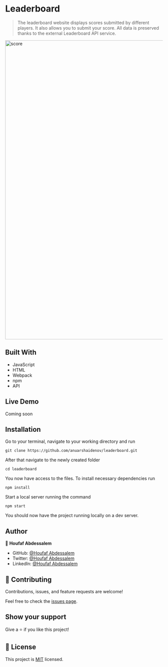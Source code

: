 # Leaderboard

> The leaderboard website displays scores submitted by different players. It also allows you to submit your score. All data is preserved thanks to the external Leaderboard API service.

<img width="954" alt="score" src="https://user-images.githubusercontent.com/89970442/147161745-a989da1d-1d50-48e1-97e9-6c3e73c76527.PNG">

## Built With

- JavaScript
- HTML
- Webpack
- npm
- API

## Live Demo

Coming soon

## Installation

Go to your terminal, navigate to your working directory and run

`git clone https://github.com/anuarshaidenov/leaderboard.git`

After that navigate to the newly created folder

`cd leaderboard`

You now have access to the files.
To install necessary dependencies run

`npm install`

Start a local server running the command

`npm start`

You should now have the project running locally on a dev server.

## Author

👤 **Houfaf Abdessalem**

- GitHub: [@Houfaf Abdessalem](https://github.com/abdessalem1998)
- Twitter: [@Houfaf Abdessalem](https://twitter.com/HAbdssalem)
- LinkedIn: [@Houfaf Abdessalem](https://www.linkedin.com/in/houfaf-abdssalem-4682a3194/)

## 🤝 Contributing

Contributions, issues, and feature requests are welcome!

Feel free to check the [issues page](../../issues/).

## Show your support

Give a ⭐️ if you like this project!

## 📝 License

This project is [MIT](./MIT.md) licensed.


